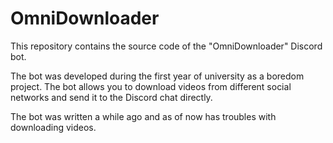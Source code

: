 # OmniDownloader
This repository contains the source code of the "OmniDownloader" Discord bot.

The bot was developed during the first year of university as a boredom project. The bot allows you to download videos from different social networks and send it to the Discord chat directly.

The bot was written a while ago and as of now has troubles with downloading videos.
